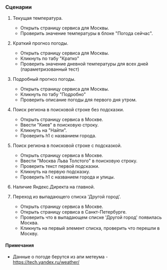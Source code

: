 ### Сценарии
1. Текущая температура.
   * Открыть страницу сервиса для Москвы.
   * Проверить значение температуры в блоке "Погода сейчас".
   
2. Краткий прогноз погоды.
   * Открыть страницу сервиса для Москвы.
   * Кликнуть по табу "Кратко"
   * Проверить значение дневной температуры для всех дней (параметризованный тест) 
   
3. Подробный прогноз погоды.
   * Открыть страницу сервиса для Москвы.
   * Кликнуть по табу "Подробно"
   * Проверить описание погоды для первого дня утром.
   
4. Поиск региона в поисковой строке без подсказки. 
   * Открыть страницу сервиса в Москве.
   * Ввести "Киев" в поисковую строку.
   * Кликнуть на "Найти".
   * Проверить h1 с названием города.
   
5. Поиск региона в поисковой строке с подсказкой. 
   * Открыть страницу сервиса в Москве.
   * Ввести "Москва Льва Толстого" в поисковую строку.
   * Проверить текст первой подсказки.
   * Кликнуть на первую подсказку.
   * Проверить h1 с названием города и улицы.
   
6. Наличие Яндекс.Директа на главной.

7. Переход из выпадающего списка 'Другой город'.
   * Открыть страницу сервиса в Москве.
   * Открыть страницу сервиса в Санкт-Петербурге.
   * Проверить что в выпадающем списке 'Другой город' появилась Москва.
   * Кликнуть на первый элемент списка, проверить что перешли в Москву.

#### Примечания
* Данные о погоде берутся из апи метеума - https://tech.yandex.ru/weather/
